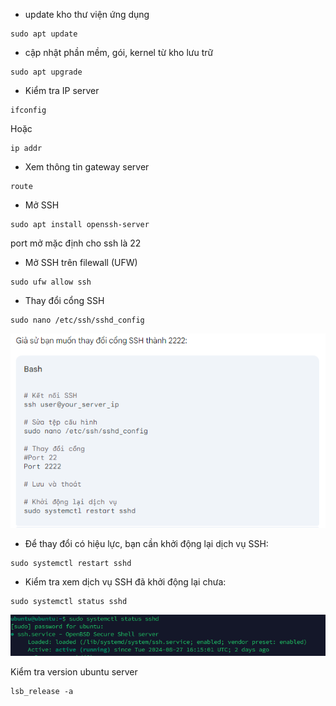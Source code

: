 - update kho thư viện ứng dụng
```
sudo apt update
```
- cập nhật phần mềm, gói, kernel từ kho lưu trữ
```
sudo apt upgrade
```
- Kiểm tra IP server
```
ifconfig
```
Hoặc
```
ip addr
```
- Xem thông tin gateway server
```
route
```
- Mở SSH
```
sudo apt install openssh-server
```
port mở mặc định cho ssh là 22

- Mở SSH trên filewall (UFW)
```
sudo ufw allow ssh
```
- Thay đổi cổng SSH
```
sudo nano /etc/ssh/sshd_config
```
![alt text](image.png)

- Để thay đổi có hiệu lực, bạn cần khởi động lại dịch vụ SSH:
```
sudo systemctl restart sshd
```
- Kiểm tra xem dịch vụ SSH đã khởi động lại chưa:
```
sudo systemctl status sshd
```
![alt text](image-1.png)

Kiểm tra version ubuntu server
```
lsb_release -a
```
